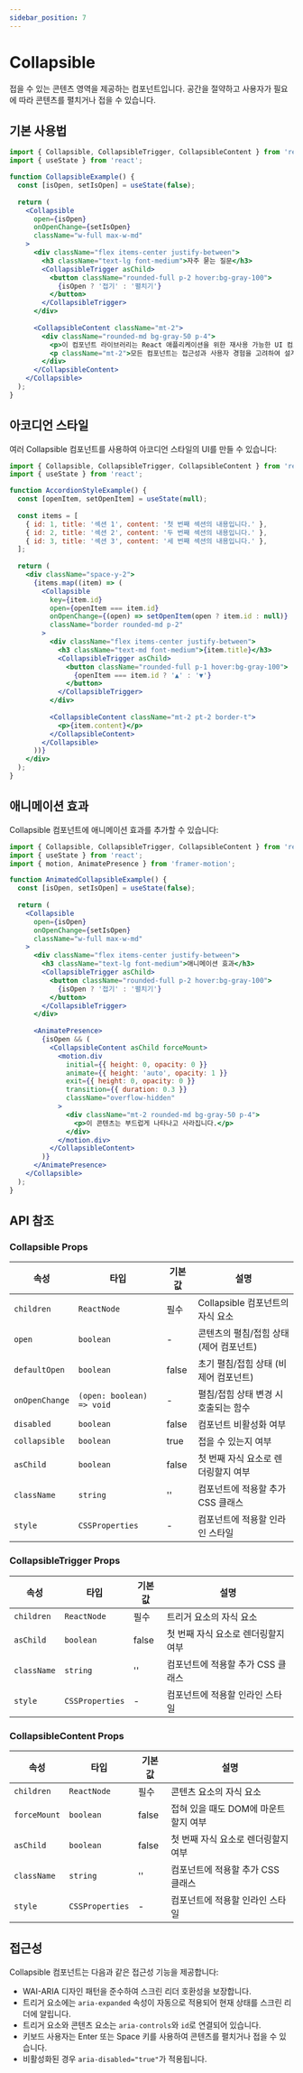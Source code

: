 ```yaml
---
sidebar_position: 7
---
```


# Collapsible

접을 수 있는 콘텐츠 영역을 제공하는 컴포넌트입니다. 공간을 절약하고 사용자가 필요에 따라 콘텐츠를 펼치거나 접을 수 있습니다.

## 기본 사용법

```jsx
import { Collapsible, CollapsibleTrigger, CollapsibleContent } from 'react-common-components-library';
import { useState } from 'react';

function CollapsibleExample() {
  const [isOpen, setIsOpen] = useState(false);
  
  return (
    <Collapsible 
      open={isOpen} 
      onOpenChange={setIsOpen}
      className="w-full max-w-md"
    >
      <div className="flex items-center justify-between">
        <h3 className="text-lg font-medium">자주 묻는 질문</h3>
        <CollapsibleTrigger asChild>
          <button className="rounded-full p-2 hover:bg-gray-100">
            {isOpen ? '접기' : '펼치기'}
          </button>
        </CollapsibleTrigger>
      </div>
      
      <CollapsibleContent className="mt-2">
        <div className="rounded-md bg-gray-50 p-4">
          <p>이 컴포넌트 라이브러리는 React 애플리케이션을 위한 재사용 가능한 UI 컴포넌트 모음입니다.</p>
          <p className="mt-2">모든 컴포넌트는 접근성과 사용자 경험을 고려하여 설계되었습니다.</p>
        </div>
      </CollapsibleContent>
    </Collapsible>
  );
}
```

## 아코디언 스타일

여러 Collapsible 컴포넌트를 사용하여 아코디언 스타일의 UI를 만들 수 있습니다:

```jsx
import { Collapsible, CollapsibleTrigger, CollapsibleContent } from 'react-common-components-library';
import { useState } from 'react';

function AccordionStyleExample() {
  const [openItem, setOpenItem] = useState(null);
  
  const items = [
    { id: 1, title: '섹션 1', content: '첫 번째 섹션의 내용입니다.' },
    { id: 2, title: '섹션 2', content: '두 번째 섹션의 내용입니다.' },
    { id: 3, title: '섹션 3', content: '세 번째 섹션의 내용입니다.' },
  ];
  
  return (
    <div className="space-y-2">
      {items.map((item) => (
        <Collapsible 
          key={item.id}
          open={openItem === item.id} 
          onOpenChange={(open) => setOpenItem(open ? item.id : null)}
          className="border rounded-md p-2"
        >
          <div className="flex items-center justify-between">
            <h3 className="text-md font-medium">{item.title}</h3>
            <CollapsibleTrigger asChild>
              <button className="rounded-full p-1 hover:bg-gray-100">
                {openItem === item.id ? '▲' : '▼'}
              </button>
            </CollapsibleTrigger>
          </div>
          
          <CollapsibleContent className="mt-2 pt-2 border-t">
            <p>{item.content}</p>
          </CollapsibleContent>
        </Collapsible>
      ))}
    </div>
  );
}
```

## 애니메이션 효과

Collapsible 컴포넌트에 애니메이션 효과를 추가할 수 있습니다:

```jsx
import { Collapsible, CollapsibleTrigger, CollapsibleContent } from 'react-common-components-library';
import { useState } from 'react';
import { motion, AnimatePresence } from 'framer-motion';

function AnimatedCollapsibleExample() {
  const [isOpen, setIsOpen] = useState(false);
  
  return (
    <Collapsible 
      open={isOpen} 
      onOpenChange={setIsOpen}
      className="w-full max-w-md"
    >
      <div className="flex items-center justify-between">
        <h3 className="text-lg font-medium">애니메이션 효과</h3>
        <CollapsibleTrigger asChild>
          <button className="rounded-full p-2 hover:bg-gray-100">
            {isOpen ? '접기' : '펼치기'}
          </button>
        </CollapsibleTrigger>
      </div>
      
      <AnimatePresence>
        {isOpen && (
          <CollapsibleContent asChild forceMount>
            <motion.div
              initial={{ height: 0, opacity: 0 }}
              animate={{ height: 'auto', opacity: 1 }}
              exit={{ height: 0, opacity: 0 }}
              transition={{ duration: 0.3 }}
              className="overflow-hidden"
            >
              <div className="mt-2 rounded-md bg-gray-50 p-4">
                <p>이 콘텐츠는 부드럽게 나타나고 사라집니다.</p>
              </div>
            </motion.div>
          </CollapsibleContent>
        )}
      </AnimatePresence>
    </Collapsible>
  );
}
```

## API 참조

### Collapsible Props

| 속성 | 타입 | 기본값 | 설명 |
|------|------|--------|------|
| `children` | `ReactNode` | 필수 | Collapsible 컴포넌트의 자식 요소 |
| `open` | `boolean` | - | 콘텐츠의 펼침/접힘 상태 (제어 컴포넌트) |
| `defaultOpen` | `boolean` | false | 초기 펼침/접힘 상태 (비제어 컴포넌트) |
| `onOpenChange` | `(open: boolean) => void` | - | 펼침/접힘 상태 변경 시 호출되는 함수 |
| `disabled` | `boolean` | false | 컴포넌트 비활성화 여부 |
| `collapsible` | `boolean` | true | 접을 수 있는지 여부 |
| `asChild` | `boolean` | false | 첫 번째 자식 요소로 렌더링할지 여부 |
| `className` | `string` | '' | 컴포넌트에 적용할 추가 CSS 클래스 |
| `style` | `CSSProperties` | - | 컴포넌트에 적용할 인라인 스타일 |

### CollapsibleTrigger Props

| 속성 | 타입 | 기본값 | 설명 |
|------|------|--------|------|
| `children` | `ReactNode` | 필수 | 트리거 요소의 자식 요소 |
| `asChild` | `boolean` | false | 첫 번째 자식 요소로 렌더링할지 여부 |
| `className` | `string` | '' | 컴포넌트에 적용할 추가 CSS 클래스 |
| `style` | `CSSProperties` | - | 컴포넌트에 적용할 인라인 스타일 |

### CollapsibleContent Props

| 속성 | 타입 | 기본값 | 설명 |
|------|------|--------|------|
| `children` | `ReactNode` | 필수 | 콘텐츠 요소의 자식 요소 |
| `forceMount` | `boolean` | false | 접혀 있을 때도 DOM에 마운트할지 여부 |
| `asChild` | `boolean` | false | 첫 번째 자식 요소로 렌더링할지 여부 |
| `className` | `string` | '' | 컴포넌트에 적용할 추가 CSS 클래스 |
| `style` | `CSSProperties` | - | 컴포넌트에 적용할 인라인 스타일 |

## 접근성

Collapsible 컴포넌트는 다음과 같은 접근성 기능을 제공합니다:

- WAI-ARIA 디자인 패턴을 준수하여 스크린 리더 호환성을 보장합니다.
- 트리거 요소에는 `aria-expanded` 속성이 자동으로 적용되어 현재 상태를 스크린 리더에 알립니다.
- 트리거 요소와 콘텐츠 요소는 `aria-controls`와 `id`로 연결되어 있습니다.
- 키보드 사용자는 Enter 또는 Space 키를 사용하여 콘텐츠를 펼치거나 접을 수 있습니다.
- 비활성화된 경우 `aria-disabled="true"`가 적용됩니다. 
